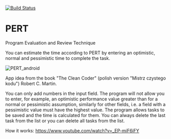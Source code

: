 [![Build Status](https://travis-ci.org/olekstomek/PERT.svg?branch=master)](https://travis-ci.org/olekstomek/PERT)
# PERT
Program Evaluation and Review Technique

You can estimate the time according to PERT by entering an optimistic, normal and pessimistic time to complete the task.

![PERT_android](https://user-images.githubusercontent.com/26818304/63643447-8cd86580-c6d0-11e9-9f1e-4859b4ba8785.png)

App idea from the book "The Clean Coder" (polish version "Mistrz czystego kodu") Robert C. Martin.

You can only add numbers in the input field. The program will not allow you to enter, for example, an optimistic performance value greater than for a normal or pessimistic assumption, similarly for other fields, i.e. a field with a pessimistic value must have the highest value.
The program allows tasks to be saved and the time is calculated for them. You can always delete the last task from the list or you can delete all tasks from the list.

How it works: https://www.youtube.com/watch?v=_EP-miF6iFY
